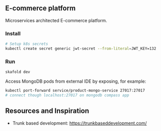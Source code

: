 ## E-commerce platform

Microservices architected E-commerce platform.


### Install

```bash
# Setup k8s secrets
kubectl create secret generic jwt-secret --from-literal=JWT_KEY=132
```


### Run

```
skafold dev
```

Access MongoDB pods from external IDE by exposing, for example:
```bash
kubectl port-forward service/product-mongo-service 27017:27017
# connect though localhost:27017 on mongodb compass app
```


## Resources and Inspiration

- Trunk based development: https://trunkbaseddevelopment.com/